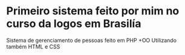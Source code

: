 # Primeiro sistema feito por mim no curso da logos em Brasilía

Sistema de gerenciamento de pessoas feito em PHP +OO
Utilizando também HTML e CSS
